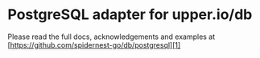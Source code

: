 # PostgreSQL adapter for upper.io/db

Please read the full docs, acknowledgements and examples at
[https://github.com/spidernest-go/db/postgresql][1]

[1]: https://github.com/spidernest-go/db/postgresql
